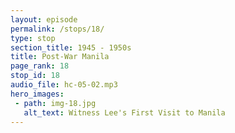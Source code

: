 ```yaml
---
layout: episode
permalink: /stops/18/
type: stop
section_title: 1945 - 1950s
title: Post-War Manila
page_rank: 18
stop_id: 18
audio_file: hc-05-02.mp3
hero_images:
 - path: img-18.jpg
   alt_text: Witness Lee's First Visit to Manila
---
```


<!--- TRANSCRIPT
At that time, Brother Lee was already in Taiwan. In 1949, when it became apparent that the Communists would prevail in China, Brother Nee insisted that Brother Lee emigrate to carry on their work in Taiwan and throughout the Far East; Brother Lee agreed. 

Meanwhile, in 1946, the Philippines had also become an independent country, and the Philippine government restricted the entry of Chinese citizens. Therefore, it was difficult for Chinese people to obtain a visa. 

It was not until the end of 1950 that the travel papers of Brother Lee were successfully processed, and a visa was obtained. Thus, on November 17, 1950, Witness Lee finally set foot on Philippine soil for the first time.

Initially, Brother Lee was given hospitality at the meeting hall in Soler Street. However, due to the presence of many mosquitoes and insects, on the third day of his visit, Brother Lee contracted a severe case of dysentery and was rushed to the emergency ward. By the Lord’s mercy, he recovered. 
-->